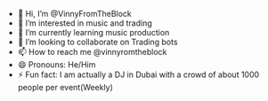 - 👋 Hi, I’m @VinnyFromTheBlock
- 👀 I’m interested in music and trading
- 🌱 I’m currently learning music production
- 💞️ I’m looking to collaborate on Trading bots
- 📫 How to reach me @vinnyromtheblock
- 😄 Pronouns: He/Him
- ⚡ Fun fact: I am actually a DJ in Dubai with a crowd of about 1000 people per event(Weekly)

<!---
VinnyFromTheBlock/VinnyFromTheBlock is a ✨ special ✨ repository because its `README.md` (this file) appears on your GitHub profile.
You can click the Preview link to take a look at your changes.
--->
